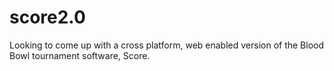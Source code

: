 # score2.0
Looking to come up with a cross platform, web enabled version of the Blood Bowl tournament software, Score. 
